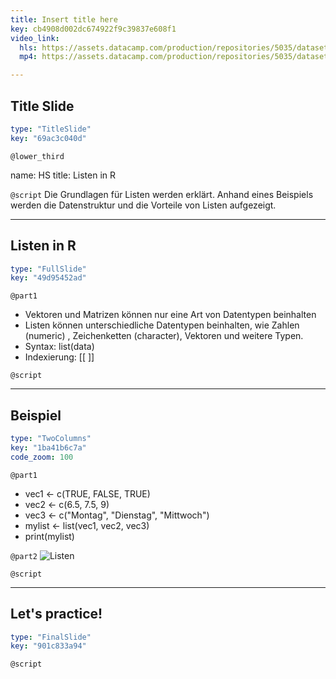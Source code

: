 ```yaml
---
title: Insert title here
key: cb4908d002dc674922f9c39837e608f1
video_link:
  hls: https://assets.datacamp.com/production/repositories/5035/datasets/66ecc9e700c5892c7d1fb00b55ad56c06c5a6324/Listen_in_R_Video.m3u8
  mp4: https://assets.datacamp.com/production/repositories/5035/datasets/c6b20893377b1f3ce2a8a7a58aaca426be732099/Listen_in_R_Video.mp4

---
```

## Title Slide

```yaml
type: "TitleSlide"
key: "69ac3c040d"
```

`@lower_third`

name: HS
title: Listen in R


`@script`
Die Grundlagen für Listen werden erklärt. Anhand eines Beispiels werden die Datenstruktur und die Vorteile von Listen aufgezeigt.


---
## Listen in R

```yaml
type: "FullSlide"
key: "49d95452ad"
```

`@part1`
- Vektoren und Matrizen können nur eine Art von Datentypen beinhalten
- Listen können unterschiedliche Datentypen beinhalten, wie Zahlen (numeric) , Zeichenketten (character), Vektoren und weitere Typen.
- Syntax: list(data)
- Indexierung: [[ ]]


`@script`



---
## Beispiel

```yaml
type: "TwoColumns"
key: "1ba41b6c7a"
code_zoom: 100
```

`@part1`
- vec1 <- c(TRUE, FALSE, TRUE)
- vec2 <- c(6.5, 7.5, 9)
- vec3 <- c("Montag", "Dienstag", "Mittwoch")
- mylist <- list(vec1, vec2, vec3)
- print(mylist)


`@part2`
![Listen](https://assets.datacamp.com/production/repositories/5035/datasets/c6edac4871c6b2b7b7bb0308146b2b08fe0f2b46/Listen_%C3%9Cbersicht_Fazit.PNG)


`@script`



---
## Let's practice!

```yaml
type: "FinalSlide"
key: "901c833a94"
```

`@script`


